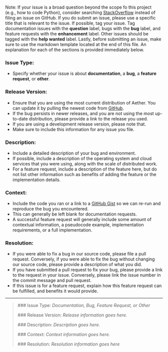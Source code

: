 Note: If your issue is a broad question beyond the scope fo this project (e.g., how to code Python), consider searching [StackOverflow](https://stackoverflow.com) instead of filing an issue on GitHub.
If you do submit an issue, please use a specific title that is relevant to the issue.
If possible, tag your issue.
Tag documentation issues with the **question** label, bugs with the **bug** label, and feature requests with the **enhancement** label.
Other issues should be tagged with the **help wanted** label.
Lastly, before submitting an issue, make sure to use the markdown template located at the end of this file.
An explanation for each of the sections is provided immediately below.

### Issue Type:
- Specify whether your issue is about **documentation**, a **bug**, a **feature request**, or **other**.

### Release Version:
- Ensure that you are using the most current distribution of Aether. You can update it by pulling the newest code from [GitHub](https://github.com/kosticlab/aether).
- If the bug persists in newer releases, and you are not using the most up-to-date distribution, please provide a link to the release you used.
- If you are using a development release version, please note that.
- Make sure to include this information for any issue you file.

### Description:
- Include a detailed description of your bug and environment.
- If possible, include a description of the operating system and cloud services that you were using, along with the scale of distributed work.
- For a feature request, include a description of the feature here, but do not list other information such as benefits of adding the feature or the implementation details.

### Context:
- Include the code you ran or a link to a [GitHub Gist](https://gist.github.com/) so we can re-run and reproduce the bug you encountered.
- This can generally be left blank for documentation requests.
- A successful feature request will generally include some amount of contextual information, a pseudocode example, implementation requirements, or a full implementation.

### Resolution:
- If you were able to fix a bug in our source code, please file a pull request. Conversely, if you were able to fix the bug without changing our source code, please provide a description of what you did.
- If you have submitted a pull request to fix your bug, please provide a link to the request in your issue. Conversely, please link the issue number in the commit message and pull request.
- If this issue is for a feature request, explain how this feature request can be fulfilled, and benefits it would provide.

---

> \### Issue Type:
> *Documentation, Bug, Feature Request, or Other*
>
> \### Release Version:
> *Release information goes here.*
>
> \### Description:
> *Description goes here.*
>
> \### Context:
> *Context information goes here.*
>
> \### Resolution:
> *Resolution information goes here*
>
